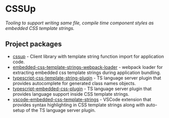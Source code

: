 # CSSUp

_Tooling to support writing same file, compile time component styles as embedded CSS
template strings._

## Project packages

- [cssup](./packages/cssup) - Client library with template string function import for
  application code.
- [embedded-css-template-strings-webpack-loader](./packages/embedded-css-template-strings-webpack-loader) -
  webpack loader for extracting embedded css template strings during application bundling.
- [typescript-css-template-string-plugin](./packages/typescript-css-template-string-plugin) -
  TS language server plugin that provides autocomplete for generated class names objects.
- [typescript-embedded-css-plugin](./packages/typescript-embedded-css-plugin) - TS
  language server plugin that provides language support inside CSS template strings.
- [vscode-embedded-css-template-strings](./packages/vscode-embedded-css-template-strings) -
  VSCode extension that provides syntax highlighting in CSS template strings along with
  auto-setup of the TS language server plugin.

